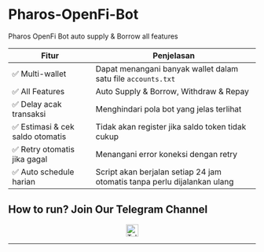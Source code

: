 # Pharos-OpenFi-Bot
Pharos OpenFi Bot auto supply &amp; Borrow all features

| Fitur                           | Penjelasan                                                               |
| ------------------------------- | ------------------------------------------------------------------------ |
| ✅ Multi-wallet                  | Dapat menangani banyak wallet dalam satu file `accounts.txt`          |
| ✅ All Features                  | Auto Supply & Borrow, Withdraw & Repay                                   |
| ✅ Delay acak transaksi          | Menghindari pola bot yang jelas terlihat                                 |
| ✅ Estimasi & cek saldo otomatis | Tidak akan register jika saldo token tidak cukup                         |
| ✅ Retry otomatis jika gagal     | Menangani error koneksi dengan retry                                     |
| ✅ Auto schedule harian          | Script akan berjalan setiap 24 jam otomatis tanpa perlu dijalankan ulang |


## How to run? Join Our Telegram Channel

<div align="center">
  <a href="https://t.me/airdropseeker_official" target="_blank">
    <img src="https://img.shields.io/static/v1?message=Telegram&logo=telegram&label=&color=2CA5E0&logoColor=white&style=for-the-badge" height="25" alt="Telegram Logo" />
  </a>
</div>

---
